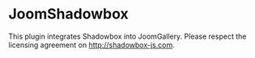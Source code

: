 # JoomShadowbox
This plugin integrates Shadowbox into JoomGallery. Please respect the licensing agreement on http://shadowbox-js.com.
